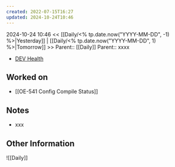 ```yaml
---
created: 2022-07-15T16:27
updated: 2024-10-24T10:46
---
```

2024-10-24 10:46
<< [[Daily/<% tp.date.now("YYYY-MM-DD", -1) %>|Yesterday]] | [[Daily/<% tp.date.now("YYYY-MM-DD", 1) %>|Tomorrow]] >>
Parent:: [[Daily]] 
Parent:: xxxx

- [DEV Health](https://health-configdev.mixtelematics.com/public/mapshow.htm?id=2001&mapid=1A35514B-E08F-4B7C-90B8-CD1774AE8CA3)

## Worked on

- [[OE-541 Config Compile Status]]

## Notes

- xxx

## Other Information

![[Daily]]
